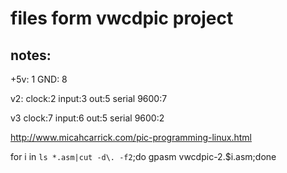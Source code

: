 files form vwcdpic project
==========================

notes:
-----------

+5v: 1
GND: 8

v2:
clock:2
input:3
out:5
serial 9600:7

v3
clock:7
input:6
out:5
serial 9600:2


http://www.micahcarrick.com/pic-programming-linux.html

for i in `ls *.asm|cut -d\. -f2`;do gpasm vwcdpic-2.$i.asm;done

